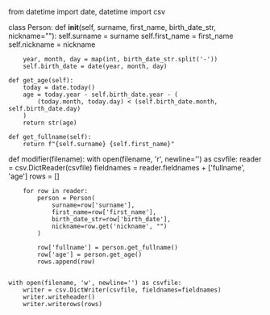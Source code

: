 from datetime import date, datetime
import csv

class Person:
    def __init__(self, surname, first_name, birth_date_str, nickname=""):
        self.surname = surname
        self.first_name = first_name
        self.nickname = nickname
        
        year, month, day = map(int, birth_date_str.split('-'))
        self.birth_date = date(year, month, day)
    
    def get_age(self):
        today = date.today()
        age = today.year - self.birth_date.year - (
            (today.month, today.day) < (self.birth_date.month, self.birth_date.day)
        )
        return str(age)
    
    def get_fullname(self):
        return f"{self.surname} {self.first_name}"

def modifier(filename):
    with open(filename, 'r', newline='') as csvfile:
        reader = csv.DictReader(csvfile)
        fieldnames = reader.fieldnames + ['fullname', 'age']
        rows = []
        
        for row in reader:
            person = Person(
                surname=row['surname'],
                first_name=row['first_name'],
                birth_date_str=row['birth_date'],
                nickname=row.get('nickname', "")
            )
            
            row['fullname'] = person.get_fullname()
            row['age'] = person.get_age()
            rows.append(row)
    
    
    with open(filename, 'w', newline='') as csvfile:
        writer = csv.DictWriter(csvfile, fieldnames=fieldnames)
        writer.writeheader()
        writer.writerows(rows)
